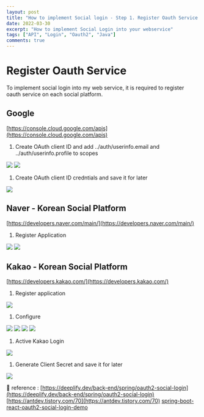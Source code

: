 ```yaml
---
layout: post
title: "How to implement Social login - Step 1. Register Oauth Service (Google, Github, Facebook, Kakao, Naver)"
date: 2022-03-30
excerpt: "How to implement Social Login into your webservice"
tags: ["API", "Login", "Oauth2", "Java"]
comments: true
---
```

# Register Oauth Service

To implement social login into my web service, it is required to register oauth service on each social platform.

## Google

[https://console.cloud.google.com/apis](https://console.cloud.google.com/apis)

1. Create OAuth client ID and add ../auth/userinfo.email and ../auth/userinfo.profile to scopes 

<img src ="https://eunmik.github.io/bonita.github.io/assets/img/2022/0330/Untitled.png">

<img src ="https://eunmik.github.io/bonita.github.io/assets/img/2022/0330/Untitled%201.png">

1. Create OAuth client ID credntials and save it for later 

<img src ="https://eunmik.github.io/bonita.github.io/assets/img/2022/0330/Untitled%202.png">

## Naver - Korean Social Platform

[https://developers.naver.com/main/](https://developers.naver.com/main/)

1. Register Application

<img src ="https://eunmik.github.io/bonita.github.io/assets/img/2022/0330/Untitled%203.png">

<img src ="https://eunmik.github.io/bonita.github.io/assets/img/2022/0330/Untitled%204.png">

## Kakao - Korean Social Platform

[https://developers.kakao.com/](https://developers.kakao.com/)

1. Register application 

<img src ="https://eunmik.github.io/bonita.github.io/assets/img/2022/0330/Untitled%205.png">

1. Configure 

<img src ="https://eunmik.github.io/bonita.github.io/assets/img/2022/0330/Untitled%206.png">

<img src ="https://eunmik.github.io/bonita.github.io/assets/img/2022/0330/Untitled%207.png">

<img src ="https://eunmik.github.io/bonita.github.io/assets/img/2022/0330/Untitled%208.png">

<img src ="https://eunmik.github.io/bonita.github.io/assets/img/2022/0330/Untitled%209.png">

1. Active Kakao Login

<img src ="https://eunmik.github.io/bonita.github.io/assets/img/2022/0330/Untitled%2010.png">

1. Generate Client Secret and save it for later

<img src ="https://eunmik.github.io/bonita.github.io/assets/img/2022/0330/Untitled%2011.png">


🔖 reference : 
[https://deeplify.dev/back-end/spring/oauth2-social-login](https://deeplify.dev/back-end/spring/oauth2-social-login)
[https://antdev.tistory.com/70](https://antdev.tistory.com/70)
[spring-boot-react-oauth2-social-login-demo](https://github.com/callicoder/spring-boot-react-oauth2-social-login-demo)


